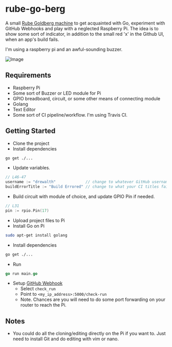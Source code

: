 # rube-go-berg

A small [Rube Goldberg machine](https://en.wikipedia.org/wiki/Rube_Goldberg_machine) to get acquainted with Go, experiment with GitHub Webhooks and play with a neglected Raspberry Pi. The idea is to show some sort of indicator, in addition to the small red 'x' in the Github UI, when an app's build fails.

I'm using a raspberry pi and an awful-sounding buzzer.

![Image](./public/pi.png)

## Requirements

- Raspberry Pi
- Some sort of Buzzer or LED module for Pi
- GPIO breadboard, circuit, or some other means of connecting module
- Golang
- Text Editor
- Some sort of CI pipeline/workflow. I'm using Travis CI.

## Getting Started

- Clone the project
- Install dependencies

```bash
go get ./...
```

- Update variables.

```go
// L46-47
username := "drewalth"             // change to whatever GitHub username
buildErrorTitle := "Build Errored" // change to what your CI titles failed builds
```

- Build circuit with module of choice, and update GPIO Pin if needed.

```go
// L31
pin := rpio.Pin(17)
```

- Upload project files to Pi
- Install Go on Pi

```bash
sudo apt-get install golang
```

- Install dependencies

```bash
go get ./...
```

- Run

```go
go run main.go
```

- Setup [GitHub Webhook](https://docs.github.com/en/developers/webhooks-and-events/webhooks/about-webhooks)
  - Select `check_run`
  - Point to `<my_ip_address>:5000/check-run`
  - Note. Chances are you will need to do some port forwarding on your router to reach the Pi.

## Notes

- You could do all the cloning/editing directly on the Pi if you want to. Just need to install Git and do editing with vim or nano.
